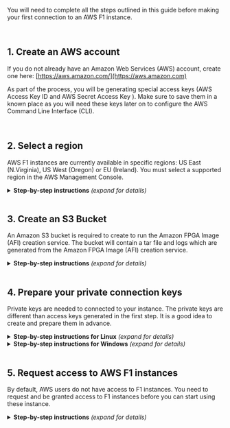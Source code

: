 You will need to complete all the steps outlined in this guide before making your first connection to an AWS F1 instance.

<br>

## 1. Create an AWS account
If you do not already have an Amazon Web Services (AWS) account, create one here: [https://aws.amazon.com/](https://aws.amazon.com)

As part of the process, you will be generating special access keys (AWS Access Key ID and AWS Secret Access Key ). Make sure to save them in a known place as you will need these keys later on to configure the AWS Command Line Interface (CLI).

<br>

## 2. Select a region
AWS F1 instances are currently available in specific regions: US East (N.Virginia), US West (Oregon) or EU (Ireland). You must select a supported region in the AWS Management Console.

<details>
<summary><strong>Step-by-step instructions</strong> <i>(expand for details)</i></summary><p>

* Log-in to the AWS Management Console: [https://console.aws.amazon.com](https://console.aws.amazon.com)
* Select your region from the dropdown in the upper right corner of the console
<p></details><br>

## 3. Create an S3 Bucket

An Amazon S3 bucket is required to create to run the Amazon FPGA Image (AFI) creation service. The bucket will contain a tar file and logs which are generated from the Amazon FPGA Image (AFI) creation service.

<details>
<summary><strong>Step-by-step instructions</strong> <i>(expand for details)</i></summary><p>

In this step, you will use the AWS Management Console to create an Amazon S3 bucket. Keep in mind that your bucket's name must be globally unique. If you get an error that your bucket name already exists, try adding additional numbers or characters until you find an unused name.

* Navigate to the AWS Management Console: [https://console.aws.amazon.com](https://console.aws.amazon.com)
* In the AWS Management Console choose Services then select S3 under Storage.
* Choose '+ Create Bucket'
* Provide a globally unique name for your bucket such as '<yourname>afibucket'. If you get an error that your bucket name already exists, try variations until you find an unused name
* Select the Region you've chosen for F1 usage - US East (N.Virginia), US West (Oregon) or EU (Ireland)
* Choose 'Create' in the lower left of the dialog without selecting a bucket to copy settings from

Once you have created your bucket, create two folders to store the design checkpoints (DCPs) and log files generated by SDAccel:

* In the S3 console, select and click on the name of your newly created bucket to open it
* Choose '+ Create folder'
* Provide a name for the folder which will be used to store design checkpoints (DCPs)
* Click 'Save'
* Choose '+ Create folder'
* Provide a name for the folder which will be used to store SDAccel log files
* Click 'Save'
<p></details><br>

## 4. Prepare your private connection keys
Private keys are needed to connected to your instance. The private keys are different than access keys generated in the first step. It is a good idea to create and prepare them in advance.

<details>
<summary><strong>Step-by-step instructions for Linux</strong> <i>(expand for details)</i></summary><p>

* Open the EC2 Management Console: [console.aws.amazon.com/ec2](console.aws.amazon.com/ec2)
* In the left pane, select 'Key Pairs' from the 'NETWORK & SECURITY' menu
* Choose the 'Create Key Pair' button
* Name your key pair and choose 'Create'. A .pem file will be automatically downloaded
* Open a terminal and change directories to the location of the .pem which was just downloaded
* Use the **chmod** command to make sure that your key file isn't publicly viewable
```
chmod 400 <my-key-pair.pem>
```
Your private key is now in the correct format for use with SSH to connect to an AWS EC2 instance.

<p></details>

<details>
<summary><strong>Step-by-step instructions for Windows</strong> <i>(expand for details)</i></summary><p>

* If not already installed on your machine, download and install PuTTY: [http://www.putty.org/](http://www.putty.org/)
* Open the EC2 Management Console: [console.aws.amazon.com/ec2](console.aws.amazon.com/ec2)
* In the left pane, select 'Key Pairs' from the 'NETWORK & SECURITY' menu
* Choose the 'Create Key Pair' button
* Name your key pair and choose 'Create'. A .pem file will be automatically downloaded
* Start PuTTYgen (for example, from the Start menu, choose All Programs > PuTTY > PuTTYgen)
* Under 'Type of key to generate', choose RSA
* Choose Load. By default, PuTTYgen displays only files with the extension .ppk. To locate your .pem file, select the option to display files of all types
* Select your .pem file for the key pair that you specified when you launched your instance, and then choose 'Open'. Choose 'OK' to dismiss the confirmation dialog box.
* Choose 'Save private key' to save the key in the format that PuTTY can use. PuTTYgen displays a warning about saving the key without a passphrase. Choose 'Yes'.

Your private key is now in the correct format for use with PuTTY to connect to an AWS EC2 instance.

<p></details><br>

## 5. Request access to AWS F1 instances

By default, AWS users do not have access to F1 instances. You need to request and be granted access to F1 instances before you can start using these instance. 

<details>
<summary><strong>Step-by-step instructions</strong> <i>(expand for details)</i></summary><p>

* Open the Service Limit Increase form: [http://aws.amazon.com/contact-us/ec2-request](http://aws.amazon.com/contact-us/ec2-request)
* Make sure your account name is correct
* Submit a 'Service Limit Increase' for 'EC2 Instances'
* Select the region where you want to access F1 instances: US East (N.Virginia), US West (Oregon) or EU (Ireland)
* Select 'f1.2xlarge' or 'f1.16xlarge' as the primary instance type
* Set the 'New limit value' to 1 or more
* Fill the rest of the form as appropriate and click 'Submit'

Requests are typically processed by AWS in 24 to 48 hours.
<p></details><br>